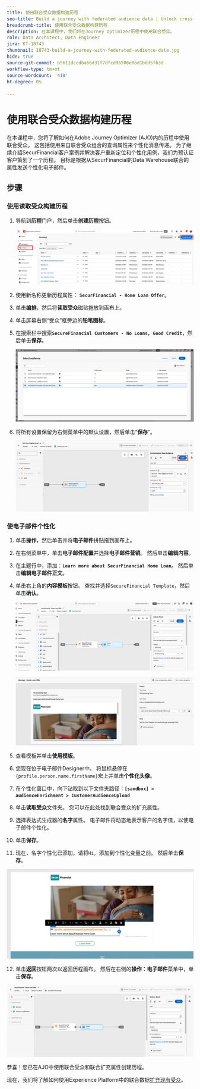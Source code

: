 ```yaml
---
title: 使用联合受众数据构建历程
seo-title: Build a journey with federated audience data | Unlock cross-channel insights with Federated Audience Composition
breadcrumb-title: 使用联合受众数据构建历程
description: 在本课程中，我们将在Journey Optimizer历程中使用联合受众。
role: Data Architect, Data Engineer
jira: KT-18743
thumbnail: 18743-build-a-journey-with-federated-audience-data.jpg
hide: true
source-git-commit: b5611dccdba66d31f7dfcd96506e06d1bdd5fb3d
workflow-type: tm+mt
source-wordcount: '410'
ht-degree: 0%

---
```



# 使用联合受众数据构建历程

在本课程中，您将了解如何在Adobe Journey Optimizer (AJO)内的历程中使用联合受众。 这包括使用来自联合受众组合的查询属性来个性化消息传递。 为了继续介绍SecurFinancial客户案例并解决客户重新定位和个性化用例，我们为预认证客户策划了一个历程。 目标是根据从SecurFinancial的Data Warehouse联合的属性发送个性化电子邮件。

## 步骤

### 使用读取受众构建历程

1. 导航到&#x200B;**历程**&#x200B;门户，然后单击&#x200B;**创建历程**&#x200B;按钮。

   ![创建历程](assets/create-journey.png)

2. 使用新名称更新历程属性： **`SecurFinancial - Home Loan Offer`**。

3. 单击&#x200B;**编排**，然后将&#x200B;**读取受众**&#x200B;磁贴拖放到画布上。

4. 单击屏幕右侧“受众”框旁边的&#x200B;**铅笔图标**。

5. 在搜索栏中搜索&#x200B;**`SecureFinancial Customers - No Loans, Good Credit`**，然后单击&#x200B;**保存**。

   ![创建历程](assets/select-audience.png)

6. 将所有设置保留为右侧菜单中的默认设置，然后单击“**保存**”。

   ![save-audience-settings](assets/save-audience-settings.png)

### 使电子邮件个性化

1. 单击&#x200B;**操作**，然后单击并将&#x200B;**电子邮件**&#x200B;拼贴拖到画布上。

2. 在右侧菜单中，单击&#x200B;**电子邮件配置**&#x200B;并选择&#x200B;**电子邮件营销**。 然后单击&#x200B;**编辑内容**。

3. 在主题行中，添加：**`Learn more about SecurFinancial Home Loan`**。 然后单击&#x200B;**编辑电子邮件正文**。

4. 单击右上角的&#x200B;**内容模板**&#x200B;按钮。 查找并选择`SecureFinancial Template`，然后单击&#x200B;**确认**。

   ![journey-email-config](assets/journey-email-config.png)

   ![journey-email-confirm](assets/journey-email-confirm.png)

5. 查看模板并单击&#x200B;**使用模板**。

6. 您现在位于电子邮件Designer中。 将鼠标悬停在`{profile.person.name.firstName}`宏上并单击&#x200B;**个性化头像**。

7. 在个性化窗口中，向下钻取到以下文件夹路径：**`[sandbox] > audienceEnrichment > CustomerAudienceUpload`**

8. 单击&#x200B;**读取受众**&#x200B;文件夹。 您可以在此处找到联合受众的扩充属性。

9. 选择表达式生成器的&#x200B;**名字**&#x200B;属性。 电子邮件将动态地表示客户的名字值，以使电子邮件个性化。

10. 单击&#x200B;**保存**。

11. 现在，名字个性化已添加，请将`Hi, `添加到个性化变量之前。 然后单击&#x200B;**保存**。

   ![journey-email-save](assets/journey-email-save.png)

12. 单击&#x200B;**返回**&#x200B;按钮两次以返回历程画布。 然后在右侧的&#x200B;**操作：电子邮件**&#x200B;菜单中，单击&#x200B;**保存**。

   ![save-final-journey](assets/save-final-journey.png)

恭喜！您已在AJO中使用联合受众和联合扩充属性创建历程。

现在，我们将了解如何使用Experience Platform中的联合数据[扩充现有受众](audience-enrichment-demo.md)。
